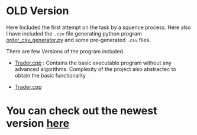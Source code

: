 # OLD Version

Here Included the first attempt on the task by a squence process. Here also I have included the `.csv` file generating python program [order_csv_generator.py](order_csv_generator.py) and some pre-generated `.csv` files.

There are few Versions of the program included.
- [Trader.cpp](Trader.cpp) : Contains the basic executable program without any advanced algorithms. Complexity of the project also abstractec to obtain the basic functionality

- [Trader.cpp](Trader.cpp)

# You can check out the newest version [here](Floratrade/multi_threading)
